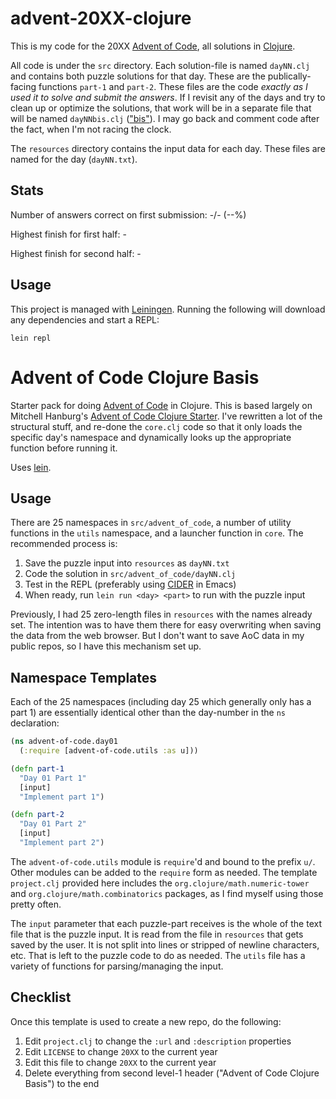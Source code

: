 # advent-20XX-clojure

This is my code for the 20XX [Advent of Code](https://adventofcode.com/20XX),
all solutions in [Clojure](https://clojure.org/).

All code is under the `src` directory. Each solution-file is named `dayNN.clj`
and contains both puzzle solutions for that day. These are the
publically-facing functions `part-1` and `part-2`. These files are the code
*exactly as I used it to solve and submit the answers*. If I revisit any of the
days and try to clean up or optimize the solutions, that work will be in a
separate file that will be named `dayNNbis.clj`
(["bis"](https://www.merriam-webster.com/dictionary/bis)). I may go back and
comment code after the fact, when I'm not racing the clock.

The `resources` directory contains the input data for each day. These files are
named for the day (`dayNN.txt`).

## Stats

Number of answers correct on first submission: -/- (--%)

Highest finish for first half: -

Highest finish for second half: -

## Usage

This project is managed with [Leiningen](https://leiningen.org/). Running the
following will download any dependencies and start a REPL:

```
lein repl
```

# Advent of Code Clojure Basis

Starter pack for doing [Advent of Code](https://www.adventofcode.com) in
Clojure. This is based largely on Mitchell Hanburg's [Advent of Code
Clojure Starter](https://github.com/mhanberg/advent-of-code-clojure-starter).
I've rewritten a lot of the structural stuff, and re-done the `core.clj` code
so that it only loads the specific day's namespace and dynamically looks up the
appropriate function before running it.

Uses [lein](https://github.com/technomancy/leiningen).

## Usage

There are 25 namespaces in `src/advent_of_code`, a number of utility functions
in the `utils` namespace, and a launcher function in `core`. The recommended
process is:

1. Save the puzzle input into `resources` as `dayNN.txt`
1. Code the solution in `src/advent_of_code/dayNN.clj`
1. Test in the REPL (preferably using [CIDER](https://cider.mx/) in Emacs)
1. When ready, run `lein run <day> <part>` to run with the puzzle input

Previously, I had 25 zero-length files in `resources` with the names already
set. The intention was to have them there for easy overwriting when saving the
data from the web browser. But I don't want to save AoC data in my public
repos, so I have this mechanism set up.

## Namespace Templates

Each of the 25 namespaces (including day 25 which generally only has a part 1)
are essentially identical other than the day-number in the `ns` declaration:

```clojure
(ns advent-of-code.day01
  (:require [advent-of-code.utils :as u]))

(defn part-1
  "Day 01 Part 1"
  [input]
  "Implement part 1")

(defn part-2
  "Day 01 Part 2"
  [input]
  "Implement part 2")
```

The `advent-of-code.utils` module is `require`'d and bound to the prefix `u/`.
Other modules can be added to the `require` form as needed. The template
`project.clj` provided here includes the `org.clojure/math.numeric-tower` and
`org.clojure/math.combinatorics` packages, as I find myself using those pretty
often.

The `input` parameter that each puzzle-part receives is the whole of the text
file that is the puzzle input. It is read from the file in `resources` that
gets saved by the user. It is not split into lines or stripped of newline
characters, etc. That is left to the puzzle code to do as needed. The `utils`
file has a variety of functions for parsing/managing the input.

## Checklist

Once this template is used to create a new repo, do the following:

1. Edit `project.clj` to change the `:url` and `:description` properties
2. Edit `LICENSE` to change `20XX` to the current year
3. Edit this file to change `20XX` to the current year
4. Delete everything from second level-1 header ("Advent of Code Clojure Basis")
   to the end
